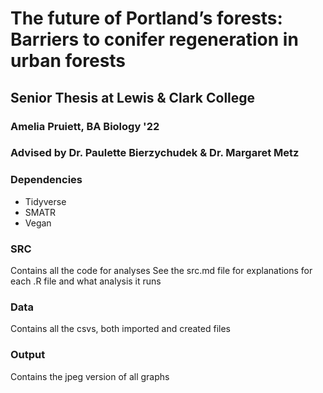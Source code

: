 #  The future of Portland’s forests: Barriers to conifer regeneration in urban forests
## Senior Thesis at Lewis & Clark College
### Amelia Pruiett, BA Biology '22
### Advised by Dr. Paulette Bierzychudek & Dr. Margaret Metz


### Dependencies
- Tidyverse
- SMATR
- Vegan


### SRC
Contains all the code for analyses
See the src.md file for explanations for each .R file and what analysis it runs

### Data
Contains all the csvs, both imported and created files

### Output
Contains the jpeg version of all graphs


